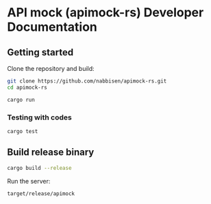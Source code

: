# API mock (apimock-rs) Developer Documentation

## Getting started

Clone the repository and build:

```sh
git clone https://github.com/nabbisen/apimock-rs.git
cd apimock-rs

cargo run
```

### Testing with codes

```
cargo test
```

## Build release binary

```bash
cargo build --release
```

Run the server:

```bash
target/release/apimock
```
